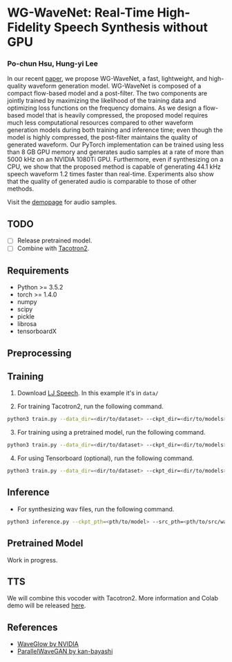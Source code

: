 # WG-WaveNet: Real-Time High-Fidelity Speech Synthesis without GPU

### Po-chun Hsu, Hung-yi Lee

In our recent [paper](https://arxiv.org/abs/2005.07412), we propose WG-WaveNet, a fast, lightweight, and high-quality waveform generation model. WG-WaveNet is composed of a compact flow-based model and a post-filter. The two components are jointly trained by maximizing the likelihood of the training data and optimizing loss functions on the frequency domains. As we design a flow-based model that is heavily compressed, the proposed model requires much less computational resources compared to other waveform generation models during both training and inference time; even though the model is highly compressed, the post-filter maintains the quality of generated waveform. Our PyTorch implementation can be trained using less than 8 GB GPU memory and generates audio samples at a rate of more than 5000 kHz on an NVIDIA 1080Ti GPU. Furthermore, even if synthesizing on a CPU, we show that the proposed method is capable of generating 44.1 kHz speech waveform 1.2 times faster than real-time. Experiments also show that the quality of generated audio is comparable to those of other methods.

Visit the [demopage](https://bogihsu.github.io/WG-WaveNet/) for audio samples.

## TODO
- [ ] Release pretrained model.
- [ ] Combine with [Tacotron2](https://github.com/BogiHsu/Tacotron2-PyTorch).

## Requirements
- Python >= 3.5.2
- torch >= 1.4.0
- numpy
- scipy
- pickle
- librosa
- tensorboardX

## Preprocessing


## Training
1. Download [LJ Speech](https://keithito.com/LJ-Speech-Dataset/). In this example it's in `data/`

2. For training Tacotron2, run the following command.

```bash
python3 train.py --data_dir=<dir/to/dataset> --ckpt_dir=<dir/to/models>
```

3. For training using a pretrained model, run the following command.

```bash
python3 train.py --data_dir=<dir/to/dataset> --ckpt_dir=<dir/to/models> --ckpt_pth=<pth/to/pretrained/model>
```

4. For using Tensorboard (optional), run the following command.

```bash
python3 train.py --data_dir=<dir/to/dataset> --ckpt_dir=<dir/to/models> --log_dir=<dir/to/logs>
```

## Inference
- For synthesizing wav files, run the following command.

```bash
python3 inference.py --ckpt_pth=<pth/to/model> --src_pth=<pth/to/src/wavs> --res_pth=<pth/to/save/wavs>
```

## Pretrained Model
Work in progress.

## TTS
We will combine this vocoder with Tacotron2. More information and Colab demo will be released [here](https://github.com/BogiHsu/Tacotron2-PyTorch). 

## References
- [WaveGlow by NVIDIA](https://github.com/NVIDIA/waveglow)
- [ParallelWaveGAN by kan-bayashi](https://github.com/kan-bayashi/ParallelWaveGAN)

